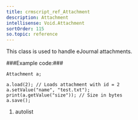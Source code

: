 ```yaml
---
title: crmscript_ref_Attachment
description: Attachment
intellisense: Void.Attachment
sortOrder: 115
so.topic: reference
---
```



This class is used to handle eJournal attachments.




###Example code:###


    Attachment a;
    
    a.load(2); // Loads attachment with id = 2
    a.setValue("name", "test.txt");
    print(a.getValue("size")); // Size in bytes
    a.save();




1. autolist

